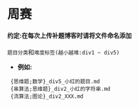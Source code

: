 # 周赛
#### 约定:在每次上传补题博客时请将文件命名添加
`题目分类`和`难度标签(越小越难:div1 ~ div5)`
- **例如:** 
```
 {思维题;数学}_div5_小红的题目.md
 {串算法;思维题}_div2_小红的字符串.md
 {流算法;图论}_div2_XXX.md
```